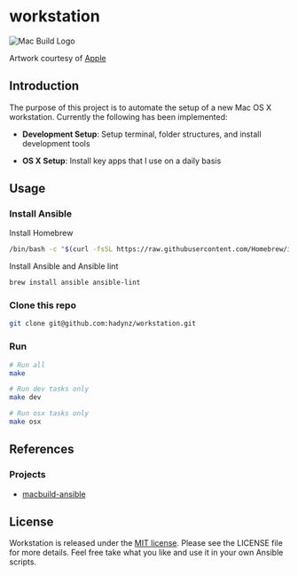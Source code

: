 # workstation

![Mac Build Logo](images/macbuild-logo.png)

Artwork courtesy of [Apple](http://www.apple.com/)

## Introduction

The purpose of this project is to automate the setup of a new Mac OS X workstation. Currently the following has been implemented:

* **Development Setup**: Setup terminal, folder structures, and install development tools 

* **OS X Setup**: Install key apps that I use on a daily basis

## Usage

### Install Ansible

Install Homebrew

```bash
/bin/bash -c "$(curl -fsSL https://raw.githubusercontent.com/Homebrew/install/master/install.sh)"
```

Install Ansible and Ansible lint 

```bash
brew install ansible ansible-lint
```

### Clone this repo

```bash
git clone git@github.com:hadynz/workstation.git
```

### Run

```bash
# Run all
make

# Run dev tasks only
make dev

# Run osx tasks only
make osx
```

## References

### Projects
* [macbuild-ansible][1]

## License

Workstation is released under the [MIT license][2]. Please see the LICENSE file for more details. Feel free take what you like and use it in your own Ansible scripts.

[1]: https://github.com/fgimian/macbuild-ansible/blob/master/README.md
[2]: LICENSE
